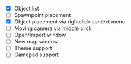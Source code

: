 - [X] Object list
- [ ] Spawnpoint placement
- [X] Object placement via rightclick context menu
- [ ] Moving camera via middle click
- [ ] Open/Import window
- [ ] New map window
- [ ] Theme support
- [ ] Gamepad support
